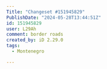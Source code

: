 ```yaml
---
Title: "Changeset #151945829"
PublishDate: "2024-05-28T13:44:51Z"
id: 151945829
user: L29Ah
comment: border roads
created_by: iD 2.29.0
tags:
  - Montenegro

---
```

